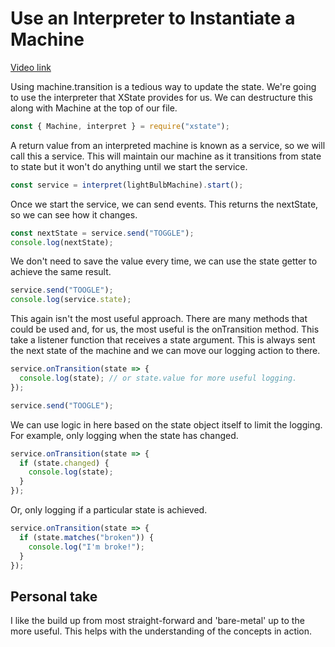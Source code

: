 # Use an Interpreter to Instantiate a Machine

[Video link](https://egghead.io/lessons/xstate-use-an-interpreter-to-instantiate-a-machine)

Using machine.transition is a tedious way to update the state. We're going to use the interpreter that XState provides for us. We can destructure this along with Machine at the top of our file.

```js
const { Machine, interpret } = require("xstate");
```

A return value from an interpreted machine is known as a service, so we will call this a service. This will maintain our machine as it transitions from state to state but it won't do anything until we start the service.

```js
const service = interpret(lightBulbMachine).start();
```

Once we start the service, we can send events. This returns the nextState, so we can see how it changes.

```js
const nextState = service.send("TOGGLE");
console.log(nextState);
```

We don't need to save the value every time, we can use the state getter to achieve the same result.

```js
service.send("TOOGLE");
console.log(service.state);
```

This again isn't the most useful approach. There are many methods that could be used and, for us, the most useful is the onTransition method. This take a listener function that receives a state argument. This is always sent the next state of the machine and we can move our logging action to there.

```js
service.onTransition(state => {
  console.log(state); // or state.value for more useful logging.
});

service.send("TOOGLE");
```

We can use logic in here based on the state object itself to limit the logging. For example, only logging when the state has changed.

```js
service.onTransition(state => {
  if (state.changed) {
    console.log(state);
  }
});
```

Or, only logging if a particular state is achieved.

```js
service.onTransition(state => {
  if (state.matches("broken")) {
    console.log("I'm broke!");
  }
});
```

## Personal take

I like the build up from most straight-forward and 'bare-metal' up to the more useful. This helps with the understanding of the concepts in action.
